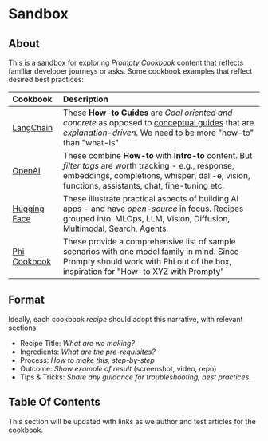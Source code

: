 # Sandbox

## About

This is a sandbox for exploring _Prompty Cookbook_ content that reflects familiar developer journeys or asks. Some cookbook examples that reflect desired best practices:

| Cookbook | Description |
|:---|:---|
| [LangChain](https://python.langchain.com/docs/how_to/) | These **How-to Guides** are _Goal oriented and concrete_ as opposed to [conceptual guides](https://python.langchain.com/docs/concepts/) that are _explanation-driven_. We need to be more "how-to" than "what-is" |
| [OpenAI](https://cookbook.openai.com/) | These combine **How-to** with **Intro-to** content. But _filter tags_ are worth tracking - e.g., response, embeddings, completions, whisper, dall-e, vision, functions, assistants, chat, fine-tuning etc. |
| [Hugging Face](https://huggingface.co/learn/cookbook/index) | These illustrate practical aspects of building AI apps - and have _open-source_ in focus. Recipes grouped into: MLOps, LLM, Vision, Diffusion, Multimodal, Search, Agents. |
| [Phi Cookbook](https://github.com/microsoft/PhiCookBook) | These provide a comprehensive list of sample scenarios with one model family in mind. Since Prompty should work with Phi out of the box, inspiration for "How-to XYZ with Prompty" |

## Format 

Ideally, each cookbook _recipe_ should adopt this narrative, with relevant sections:

- Recipe Title: _What are we making?_
- Ingredients: _What are the pre-requisites?_
- Process: _How to make this, step-by-step_
- Outcome: _Show example of result_ (screenshot, video, repo)
- Tips & Tricks: _Share any guidance for troubleshooting, best practices_.

## Table Of Contents

This section will be updated with links as we author and test articles for the cookbook.